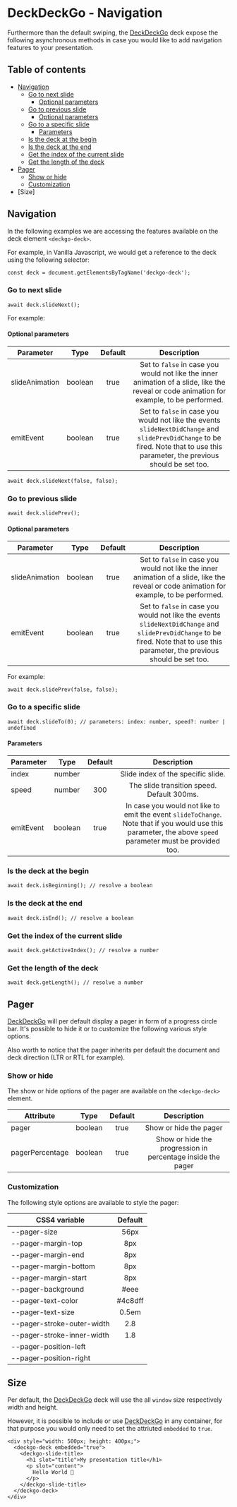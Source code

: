 # DeckDeckGo - Navigation

Furthermore than the default swiping, the [DeckDeckGo] deck expose the following asynchronous methods in case you would like to add navigation features to your presentation.

## Table of contents

- [Navigation](#navigation)
  - [Go to next slide](#go-to-next-slide)
    - [Optional parameters](#pptional-parameters)
  - [Go to previous slide](#go-to-previous-slide)
    - [Optional parameters](#optional-parameters)
  - [Go to a specific slide](#go-to-a-specific-slide)
      - [Parameters](#parameters)
  - [Is the deck at the begin](#is-the-deck-at-the-begin)
  - [Is the deck at the end](#is-the-deck-at-the-end)
  - [Get the index of the current slide](#get-the-index-of-the-current-slide)
  - [Get the length of the deck](#get-the-length-of-the-deck)
- [Pager](#pager)
  - [Show or hide](#show-or-hide)
  - [Customization](#customization)
- [Size]

## Navigation

In the following examples we are accessing the features available on the deck element `<deckgo-deck>`.
 
For example, in Vanilla Javascript, we would get a reference to the deck using the following selector:

```
const deck = document.getElementsByTagName('deckgo-deck');
```

### Go to next slide

```
await deck.slideNext();
```

For example:

#### Optional parameters

| Parameter                      | Type | Default | Description |
| -------------------------- |:-----------------:|:-----------------:|:-----------------:|
| slideAnimation | boolean | true | Set to `false` in case you would not like the inner animation of a slide, like the reveal or code animation for example, to be performed. |
| emitEvent | boolean | true | Set to `false` in case you would not like the events `slideNextDidChange` and `slidePrevDidChange` to be fired. Note that to use this parameter, the previous should be set too. |

```
await deck.slideNext(false, false);
```

### Go to previous slide

```
await deck.slidePrev();
```

#### Optional parameters

| Parameter                      | Type | Default | Description |
| -------------------------- |:-----------------:|:-----------------:|:-----------------:|
| slideAnimation | boolean | true | Set to `false` in case you would not like the inner animation of a slide, like the reveal or code animation for example, to be performed. |
| emitEvent | boolean | true | Set to `false` in case you would not like the events `slideNextDidChange` and `slidePrevDidChange` to be fired. Note that to use this parameter, the previous should be set too. |

For example:

```
await deck.slidePrev(false, false);
```

### Go to a specific slide

```
await deck.slideTo(0); // parameters: index: number, speed?: number | undefined
```

#### Parameters

| Parameter                      | Type | Default | Description |
| -------------------------- |:-----------------:|:-----------------:|:-----------------:|
| index | number | | Slide index of the specific slide. |
| speed | number | 300 | The slide transition speed. Default 300ms. |
| emitEvent | boolean | true | In case you would not like to emit the event `slideToChange`. Note that if you would use this parameter, the above `speed` parameter must be provided too. |

### Is the deck at the begin

```
await deck.isBeginning(); // resolve a boolean
```

### Is the deck at the end

```
await deck.isEnd(); // resolve a boolean
```

### Get the index of the current slide 

```
await deck.getActiveIndex(); // resolve a number
```

### Get the length of the deck

```
await deck.getLength(); // resolve a number
```

## Pager

[DeckDeckGo] will per default display a pager in form of a progress circle bar. It's possible to hide it or to customize the following various style options.

Also worth to notice that the pager inherits per default the document and deck direction (LTR or RTL for example).

### Show or hide

The show or hide options of the pager are available on the `<deckgo-deck>` element.

| Attribute                      | Type   | Default   | Description   |
| -------------------------- |:-----------------:|:-----------------:|:-----------------:|
| pager | boolean | true | Show or hide the pager |
| pagerPercentage | boolean | true | Show or hide the progression in percentage inside the pager |

### Customization

The following style options are available to style the pager:

| CSS4 variable                      | Default |
| -------------------------- |:-----------------:|
| --pager-size | 56px |
| --pager-margin-top | 8px |
| --pager-margin-end | 8px |
| --pager-margin-bottom | 8px |
| --pager-margin-start | 8px |
| --pager-background | #eee |
| --pager-text-color | #4c8dff |
| --pager-text-size | 0.5em |
| --pager-stroke-outer-width | 2.8 |
| --pager-stroke-inner-width | 1.8 |
| --pager-position-left | |
| --pager-position-right | |

## Size

Per default, the [DeckDeckGo] deck will use the all `window` size respectively width and height.

However, it is possible to include or use [DeckDeckGo] in any container, for that purpose you would only need to set the attriuted `embedded` to `true`.

```
<div style="width: 500px; height: 400px;">
  <deckgo-deck embedded="true">
    <deckgo-slide-title>
      <h1 slot="title">My presentation title</h1>
      <p slot="content">
        Hello World 🚀
      </p>
    </deckgo-slide-title>
  </deckgo-deck>
</div>
```

[DeckDeckGo]: https://deckdeckgo.com
